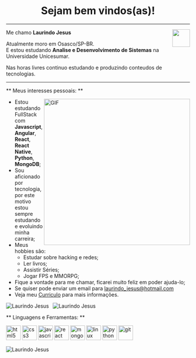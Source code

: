 <h1 align="center"> Sejam bem vindos(as)! </h1>
<hr/>
<a href="https://www.linkedin.com/in/laurindo-jesus/" target="_blank">
  <img align="right" src="https://i.ibb.co/Kx2GSrT/linkedin.png" width="48px" height="48px">
</a>
<p align="left">
  Me chamo <b> Laurindo Jesus</b>
</p>
<p align="left">
Atualmente moro em Osasco/SP-BR.<br/>
  E estou estudando <b>Analise e Desenvolvimento de Sistemas</b> na Universidade Unicesumar.
</a>
<p align="left">
  Nas horas livres continuo estudando e produzindo conteudos de tecnologias.
</p>

<hr/>

** Meus interesses pessoais: **

<img align="right" alt="GIF" src="https://octocat-generator-assets.githubusercontent.com/my-octocat-1626367012513.png" width="400px" />

- Estou estudando FullStack com **Javascript**, **Angular**, **React**, **React Native**, **Python**, **MongoDB**;
- Sou aficionado por tecnologia, por este motivo estou sempre estudando e evoluindo minha carreira;
- Meus hobbies são:
  - Estudar sobre hacking e redes;
  - Ler livros;
  - Assistir Séries;
  - Jogar FPS e MMORPG;
- Fique a vontade para me chamar, ficarei muito feliz em poder ajuda-lo;
- Se quiser pode enviar um email para laurindo_jesus@hotmail.com
- Veja meu <a href="https://www.dropbox.com/home?preview=Curriculo_Laurindo_1.pdf" target="_blank">Curriculo</a> para mais informações.

<p>
  <img align="left" src="https://github-redme-stats.vercel.app/api/top-langs/?username=devlaurindo&layout=compact&theme=graywhite&title_color=268bd2" alt="Laurindo Jesus" />
</p>
<p>&nbsp;
  <img align"center" src="https://github-redme-stats.vercel.app/api?username=devlaurindo&count_private=true&show_icons=true&theme=graywhite&icon_color=268bd&title_color=268bd2" alt="Laurindo Jesus" />
</p>

** Linguagens e Ferramentas: **

<p align="left">
<img src"https://raw.githubuser.content.com/devicons/devicon/master/icons/html5/html5-original-wordmark.svg" alt="html5" width="40" height="40"/>
<img src"https://raw.githubuser.content.com/devicons/devicon/master/icons/css3/css3-original-wordmark.svg" alt="css3" width="40" height="40"/>
<img src"https://raw.githubuser.content.com/devicons/devicon/master/icons/javascript/javascript-original.svg" alt="javascript" width="40" height="40"/>
<img src"https://raw.githubuser.content.com/devicons/devicon/master/icons/react/react-original-wordmark.svg" alt="react" width="40" height="40"/>
<img src"https://raw.githubuser.content.com/devicons/devicon/master/icons/mongodb/mongodb-original-wordmark.svg" alt="mongodb" width="40" height="40"/>
<img src"https://raw.githubuser.content.com/devicons/devicon/master/icons/linux/linux-original.svg" alt="linux" width="40" height="40"/>
<img src"https://raw.githubuser.content.com/devicons/devicon/master/icons/python/python-plain.svg" alt="python" width="40" height="40"/>
<img src"https://raw.githubuser.content.com/devicons/devicon/master/icons/git/git-original.svg" alt="git" width="40" height="40"/>
</p>


<p align="left"> <img src="https://komarev.com./ghpvc/?username=devlaurindo" alt="Laurindo Jesus" /> </p>
